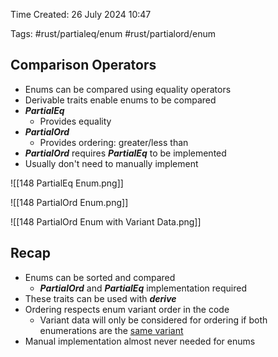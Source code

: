 Time Created: 26 July 2024 10:47

Tags: #rust/partialeq/enum #rust/partialord/enum

## Comparison Operators

- Enums can be compared using equality operators
- Derivable traits enable enums to be compared
- ***PartialEq*** 
	- Provides equality
- ***PartialOrd*** 
	- Provides ordering: greater/less than
- ***PartialOrd*** requires ***PartialEq*** to be implemented
- Usually don't need to manually implement

![[148 PartialEq Enum.png]]

![[148 PartialOrd Enum.png]]

![[148 PartialOrd Enum with Variant Data.png]]

## Recap

- Enums can be sorted and compared
	- ***PartialOrd*** and ***PartialEq*** implementation required
- These traits can be used with ***derive*** 
- Ordering respects enum variant order in the code
	- Variant data will only be considered for ordering if both enumerations are the <u>same variant</u> 
- Manual implementation almost never needed for enums

